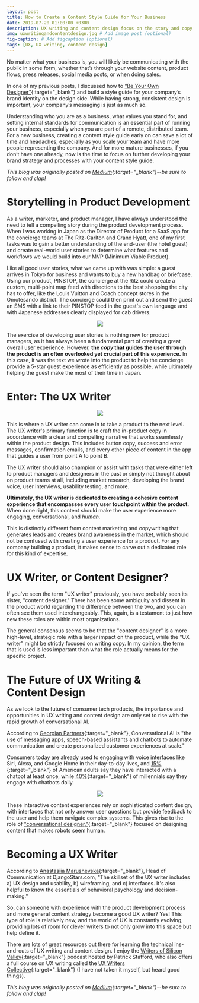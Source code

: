 ```yaml
---
layout: post
title: How to Create a Content Style Guide for Your Business
date: 2019-07-20 01:00:00 +0300
description: UX writing and content design focus on the story and copy that make products feel more human...
img: uxwritingandcontentdesign.jpg # Add image post (optional)
fig-caption: # Add figcaption (optional)
tags: [UX, UX writing, content design]
---
```

No matter what your business is, you will likely be communicating with the public in some form, whether that’s through your website content, product flows, press releases, social media posts, or when doing sales.

In one of my previous posts, I discussed how to [“Be Your Own Designer”](https://medium.com/the-new-distributed-workforce/be-your-own-designer-building-your-companys-brand-on-a-budget-6d64a10643dc){:target="_blank"} and build a style guide for your company’s brand identity on the design side. While having strong, consistent design is important, your company’s messaging is just as much so.

Understanding who you are as a business, what values you stand for, and setting internal standards for communication is an essential part of running your business, especially when you are part of a remote, distributed team. For a new business, creating a content style guide early on can save a lot of time and headaches, especially as you scale your team and have more people representing the company. And for more mature businesses, if you don’t have one already, now is the time to focus on further developing your brand strategy and processes with your content style guide.

*This blog was originally posted on [Medium](https://uxdesign.cc/understanding-ux-writing-content-design-79839ce1df2a){:target="_blank"}--be sure to follow and clap!*

# Storytelling in Product Development
As a writer, marketer, and product manager, I have always understood the need to tell a compelling story during the product development process. When I was working in Japan as the Director of Product for a SaaS app for the concierge teams at The Ritz-Carlton and Grand Hyatt, one of my first tasks was to gain a better understanding of the end-user (the hotel guest) and create real-world user stories to determine what features and workflows we would build into our MVP (Minimum Viable Product).

Like all good user stories, what we came up with was simple: a guest arrives in Tokyo for business and wants to buy a new handbag or briefcase. Using our product, PINSTOP, the concierge at the Ritz could create a custom, multi-point map feed with directions to the best shopping the city has to offer, like the Louis Vuitton and Coach concept stores in the Omotesando district. The concierge could then print out and send the guest an SMS with a link to their PINSTOP feed in the guest's own language and with Japanese addresses clearly displayed for cab drivers.

<p align="center">
  <img src="{{site.baseurl}}/assets/img/pinstop mockups.png">
</p>

The exercise of developing user stories is nothing new for product managers, as it has always been a fundamental part of creating a great overall user experience. However, **the *copy* that guides the user through the product is an often overlooked yet crucial part of this experience.** In this case, it was the text we wrote into the product to help the concierge provide a 5-star guest experience as efficiently as possible, while ultimately helping the guest make the most of their time in Japan.

# Enter: The UX Writer
<p align="center">
  <img src="{{site.baseurl}}/assets/img/UX writing image.jpeg">
</p>

This is where a UX writer can come in to take a product to the next level. The UX writer's primary function is to craft the in-product copy in accordance with a clear and compelling narrative that works seamlessly within the product design. This includes button copy, success and error messages, confirmation emails, and every other piece of content in the app that guides a user from point A to point B.

The UX writer should also champion or assist with tasks that were either left to product managers and designers in the past or simply not thought about on product teams at all, including market research, developing the brand voice, user interviews, usability testing, and more.

**Ultimately, the UX writer is dedicated to creating a cohesive content experience that encompasses every user touchpoint within the product.** When done right, this content should make the user experience more engaging, conversational, and *human.*

This is distinctly different from content marketing and copywriting that generates leads and creates brand awareness in the market, which should not be confused with creating a user experience for a product. For any company building a product, it makes sense to carve out a dedicated role for this kind of expertise.

# UX Writer, or Content Designer?
If you've seen the term "UX writer" previously, you have probably seen its sister, "content designer." There has been some ambiguity and dissent in the product world regarding the difference between the two, and you can often see them used interchangeably. This, again, is a testament to just how new these roles are within most organizations.

The general consensus seems to be that the "content designer" is a more high-level, strategic role with a larger impact on the product, while the "UX writer" might be strictly focused on writing copy. In my opinion, the term that is used is less important than what the role actually means for the specific project.

# The Future of UX Writing & Content Design
As we look to the future of consumer tech products, the importance and opportunities in UX writing and content design are only set to rise with the rapid growth of conversational AI.

According to [Georgian Partners](https://georgianpartners.com/investment-thesis-areas/overview-conversational-ai/){:target="_blank"}, Conversational AI is "the use of messaging apps, speech-based assistants and chatbots to automate communication and create personalized customer experiences at scale."

Consumers today are already used to engaging with voice interfaces like Siri, Alexa, and Google Home in their day-to-day lives, and [15%](https://www.convinceandconvert.com/digital-marketing/6-critical-chatbot-statistics-for-2018/){:target="_blank"} of American adults say they have interacted with a chatbot at least once, while [40%](https://acquire.io/blog/chatbots-trends/){:target="_blank"} of millennials say they engage with chatbots daily.

<p align="center">
  <img src="{{site.baseurl}}/assets/img/alexa skip to friday.jpeg">
</p>

These interactive content experiences rely on sophisticated content design, with interfaces that not only answer user questions but provide feedback to the user and help them navigate complex systems. This gives rise to the role of ["conversational designer,"](https://uxdesign.cc/the-conversational-designers-guide-to-ai-assistants-by-ruben-babu-6aa45de578f0){:target="_blank"} focused on designing content that makes robots seem human.

# Becoming a UX Writer
According to [Anastasiia Marushevska](https://uxdesign.cc/how-to-build-a-better-product-with-ux-writing-926d78209ce8){:target="_blank"}, Head of Communication at DjangoStars.com, "The skillset of the UX writer includes a) UX design and usability, b) wireframing, and c) interfaces. It's also helpful to know the essentials of behavioral psychology and decision-making."

So, can someone with experience with the product development process and more general content strategy become a good UX writer? Yes! This type of role is relatively new, and the world of UX is constantly evolving, providing lots of room for clever writers to not only grow into this space but help define it.

There are lots of great resources out there for learning the technical ins-and-outs of UX writing and content design. I enjoy the [Writers of Silicon Valley](https://www.writersofsiliconvalley.com/){:target="_blank"} podcast hosted by Patrick Stafford, who also offers a full course on UX writing called the [UX Writers Collective](https://uxwriterscollective.com/){:target="_blank"} (I have not taken it myself, but heard good things).

*This blog was originally posted on [Medium](https://uxdesign.cc/understanding-ux-writing-content-design-79839ce1df2a){:target="_blank"}--be sure to follow and clap!*
